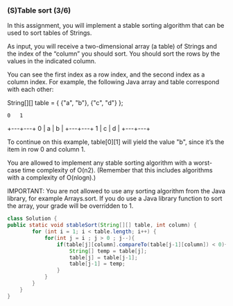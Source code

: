 ### (S)Table sort (3/6)
In this assignment, you will implement a stable sorting algorithm that can be used to sort tables of Strings.

As input, you will receive a two-dimensional array (a table) of Strings and the index of the “column” you should sort. You should sort the rows by the values in the indicated column.

You can see the first index as a row index, and the second index as a column index. For example, the following Java array and table correspond with each other:

String[][] table = {
  {"a", "b"},
  {"c", "d"}
};

    0   1
  +---+---+
0 | a | b |
  +---+---+
1 | c | d |
  +---+---+

To continue on this example, table[0][1] will yield the value "b", since it’s the item in row 0 and column 1.

You are allowed to implement any stable sorting algorithm with a worst-case time complexity of O(n2).
(Remember that this includes algorithms with a complexity of O(nlogn).)

IMPORTANT: You are not allowed to use any sorting algorithm from the Java library, for example Arrays.sort. If you do use a Java library function to sort the array, your grade will be overridden to 1.

```java
class Solution {
public static void stableSort(String[][] table, int column) {
        for (int i = 1; i < table.length; i++) {
            for(int j = i ; j > 0 ; j--){
                if(table[j][column].compareTo(table[j-1][column]) < 0){
                    String[] temp = table[j];
                    table[j] = table[j-1];
                    table[j-1] = temp;
                }
            }
        }
    }
}
```



